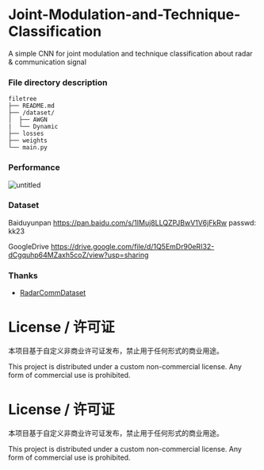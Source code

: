 # Joint-Modulation-and-Technique-Classification
A simple CNN for joint modulation and technique classification about radar & communication signal

### File directory description

```
filetree 
├── README.md
├── /dataset/
│  ├── AWGN
|  └── Dynamic
├── losses
├── weights
└── main.py

```
### Performance
![untitled](https://github.com/BeechburgPieStar/JMTC/assets/107237593/44113e04-aa05-4d40-8610-d0c6b0e5c1ca)


### Dataset
Baiduyunpan https://pan.baidu.com/s/1IMuj8LLQZPJBwV1V6jFkRw   passwd: kk23 

GoogleDrive https://drive.google.com/file/d/1Q5EmDr90eRI32-dCgquhp64MZaxh5coZ/view?usp=sharing

### Thanks

- [RadarCommDataset](https://github.com/ANDROComputationalSolutions/RadarCommDataset)

# License / 许可证

本项目基于自定义非商业许可证发布，禁止用于任何形式的商业用途。

This project is distributed under a custom non-commercial license. Any form of commercial use is prohibited.

# License / 许可证

本项目基于自定义非商业许可证发布，禁止用于任何形式的商业用途。

This project is distributed under a custom non-commercial license. Any form of commercial use is prohibited. 
